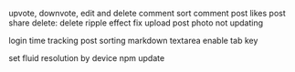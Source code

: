 upvote, downvote, edit and delete comment
sort comment
post likes
post share
delete: delete ripple effect
fix upload post photo not updating

login time tracking
post sorting
markdown textarea enable tab key

set fluid resolution by device
npm update
